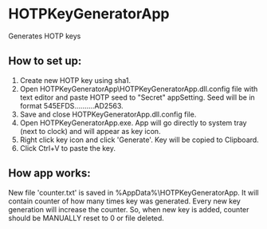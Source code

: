 # HOTPKeyGeneratorApp

Generates HOTP keys


## How to set up:

1. Create new HOTP key using sha1.
2. Open HOTPKeyGeneratorApp\HOTPKeyGeneratorApp.dll.config file with text editor and paste HOTP seed to "Secret" appSetting. Seed will be in format 545EFDS..........AD2563.
3. Save and close HOTPKeyGeneratorApp.dll.config file.
4. Open HOTPKeyGeneratorApp.exe. App will go directly to system tray (next to clock) and will appear as key icon.
5. Right click key icon and click 'Generate'. Key will be copied to Clipboard.
6. Click Ctrl+V to paste the key.


## How app works:

New file 'counter.txt' is saved in %AppData%\HOTPKeyGeneratorApp. 
It will contain counter of how many times key was generated. Every new key generation will increase the counter. So, when new key is added, counter should be MANUALLY reset to 0 or file deleted.
